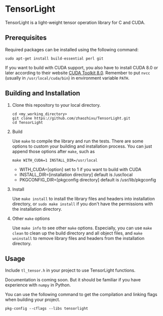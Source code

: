 # TensorLight
TensorLight is a light-weight tensor operation library for C and CUDA.

## Prerequisites
Required packages can be installed using the following command:

```
sudo apt-get install build-essential perl git
```

If you want to build with CUDA support, you also have to install CUDA 8.0
or later according to their website [CUDA Toolkit 8.0](https://developer.nvidia.com/cuda-80-ga2-download-archive).
Remember to put `nvcc` (usually in `/usr/local/cuda/bin`) in environment variable `PATH`.

## Building and Installation
1.  Clone this repository to your local directory.
    ```
    cd <my_working_directory>
    git clone https://github.com/zhaozhixu/TensorLight.git
    cd TensorLight
    ```

2.  Build

    Use `make` to compile the library and run the tests.
    There are some options to custom your building and installation process.
    You can just append those options after `make`, such as
    ```
    make WITH_CUDA=1 INSTALL_DIR=/usr/local
    ```
    
    * WITH_CUDA=[option] set to 1 if you want to build with CUDA
    * INSTALL_DIR=[installation directory] default is /usr/local
    * PKGCONFIG_DIR=[pkgconfig directory] default is /usr/lib/pkgconfig

3.  Install

    Use `make install` to install the library files and headers into installation
    directory, or `sudo make install` if you don't have the permissions with the
    installation directory.

4.  Other `make` options

    Use `make info` to see other `make` options.
    Especially, you can use `make clean` to clean up the build directory and all
    object files, and `make uninstall` to remove library files and headers from
    the installation directory.

## Usage
Include `tl_tensor.h` in your project to use TensorLight functions.

Documentation is coming soon. But it should be familiar if you have experience
with `numpy` in Python.

You can use the following command to get the compilation and linking flags when
building your project.

```
pkg-config --cflags --libs tensorlight
```
